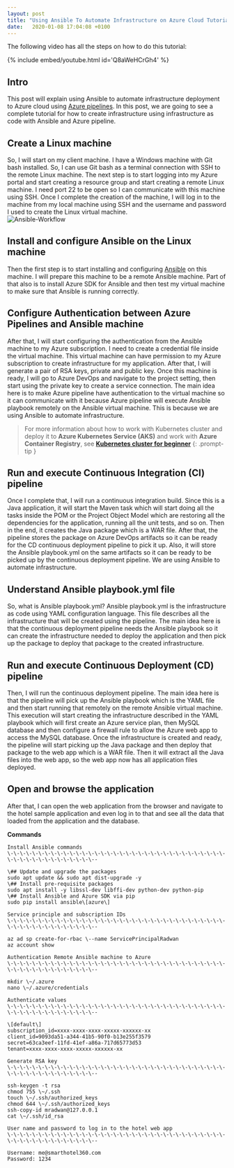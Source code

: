 ```yaml
---
layout: post
title: "Using Ansible To Automate Infrastructure on Azure Cloud Tutorial | Automating Infrastructure Deployments on Azure Using Ansible and Azure Pipelines"
date:   2020-01-08 17:04:08 +0100
---
```


The following video has all the steps on how to do this tutorial: 

{% include embed/youtube.html id='Q8aWeHCrGh4' %}

## Intro

This post will explain using Ansible to automate infrastructure deployment to Azure cloud using [Azure pipelines](https://azure.microsoft.com/en-gb/services/devops/pipelines/). In this post, we are going to see a complete tutorial for how to create infrastructure using infrastructure as code with Ansible and Azure pipeline.

## Create a Linux machine

So, I will start on my client machine. I have a Windows machine with Git bash installed. So, I can use Git bash as a terminal connection with SSH to the remote Linux machine. The next step is to start logging into my Azure portal and start creating a resource group and start creating a remote Linux machine. I need port 22 to be open so I can communicate with this machine using SSH. Once I complete the creation of the machine, I will log in to the machine from my local machine using SSH and the username and password I used to create the Linux virtual machine.  
![Ansible-Workflow](/assets/images2020/01/Ansible-Workflow.gif)

## Install and configure Ansible on the Linux machine

Then the first step is to start installing and configuring [Ansible](https://www.ansible.com/) on this machine. I will prepare this machine to be a remote Ansible machine. Part of that also is to install Azure SDK for Ansible and then test my virtual machine to make sure that Ansible is running correctly.

## Configure Authentication between Azure Pipelines and Ansible machine

After that, I will start configuring the authentication from the Ansible machine to my Azure subscription. I need to create a credential file inside the virtual machine. This virtual machine can have permission to my Azure subscription to create infrastructure for my application. After that, I will generate a pair of RSA keys, private and public key. Once this machine is ready, I will go to Azure DevOps and navigate to the project setting, then start using the private key to create a service connection. The main idea here is to make Azure pipeline have authentication to the virtual machine so it can communicate with it because Azure pipeline will execute Ansible playbook remotely on the Ansible virtual machine. This is because we are using Ansible to automate infrastructure.

> For more information about how to work with Kubernetes cluster and deploy it to **Azure Kubernetes Service (AKS)** and work with **Azure Container Registry**, see **[Kubernetes cluster for beginner](https://mohamedradwan-devops.github.io/posts/getting-started-with-kubernetes-cluster-ci-cd-for-azure-kubernetes-service/)**
{: .prompt-tip }

## Run and execute Continuous Integration (CI) pipeline

Once I complete that, I will run a continuous integration build. Since this is a Java application, it will start the Maven task which will start doing all the tasks inside the POM or the Project Object Model which are restoring all the dependencies for the application, running all the unit tests, and so on. Then in the end, it creates the Java package which is a WAR file. After that, the pipeline stores the package on Azure DevOps artifacts so it can be ready for the CD continuous deployment pipeline to pick it up. Also, it will store the Ansible playbook.yml on the same artifacts so it can be ready to be picked up by the continuous deployment pipeline. We are using Ansible to automate infrastructure.

## Understand Ansible playbook.yml file

So, what is Ansible playbook.yml? Ansible playbook.yml is the infrastructure as code using YAML configuration language. This file describes all the infrastructure that will be created using the pipeline. The main idea here is that the continuous deployment pipeline needs the Ansible playbook so it can create the infrastructure needed to deploy the application and then pick up the package to deploy that package to the created infrastructure.

## Run and execute Continuous Deployment (CD) pipeline

Then, I will run the continuous deployment pipeline. The main idea here is that the pipeline will pick up the Ansible playbook which is the YAML file and then start running that remotely on the remote Ansible virtual machine. This execution will start creating the infrastructure described in the YAML playbook which will first create an Azure service plan, then MySQL database and then configure a firewall rule to allow the Azure web app to access the MySQL database. Once the infrastructure is created and ready, the pipeline will start picking up the Java package and then deploy that package to the web app which is a WAR file. Then it will extract all the Java files into the web app, so the web app now has all application files deployed.

## Open and browse the application

After that, I can open the web application from the browser and navigate to the hotel sample application and even log in to that and see all the data that loaded from the application and the database.

**Commands**  

```
Install Ansible commands  
\-\-\-\-\-\-\-\-\-\-\-\-\-\-\-\-\-\-\-\-\-\-\-\-\-\-\-\-\-\-\-\-\-\-\-\-\-\-\-\-\-\-\-\-\-\-\-\-\--

\## Update and upgrade the packages  
sudo apt update && sudo apt dist-upgrade -y  
\## Install pre-requisite packages  
sudo apt install -y libssl-dev libffi-dev python-dev python-pip  
\## Install Ansible and Azure SDK via pip  
sudo pip install ansible\[azure\]  

Service principle and subscription IDs  
\-\-\-\-\-\-\-\-\-\-\-\-\-\-\-\-\-\-\-\-\-\-\-\-\-\-\-\-\-\-\-\-\-\-\-\-\-\-\-\-\-\-\-\-\-\-\-\-\--

az ad sp create-for-rbac \--name ServicePrincipalRadwan  
az account show  

Authentication Remote Ansible machine to Azure  
\-\-\-\-\-\-\-\-\-\-\-\-\-\-\-\-\-\-\-\-\-\-\-\-\-\-\-\-\-\-\-\-\-\-\-\-\-\-\-\-\-\-\-\-\-\-\-\-\--

mkdir \~/.azure  
nano \~/.azure/credentials  

Authenticate values  
\-\-\-\-\-\-\-\-\-\-\-\-\-\-\-\-\-\-\-\-\-\-\-\-\-\-\-\-\-\-\-\-\-\-\-\-\-\-\-\-\-\-\-\-\-\-\-\-\--

\[default\]  
subscription_id=xxxx-xxxx-xxxx-xxxxx-xxxxxx-xx  
client_id=9093da51-a344-41b5-90f0-b13e255f3579  
secret=63ca3eef-11fd-41ef-a86a-717d65773d53  
tenant=xxxx-xxxx-xxxx-xxxxx-xxxxxx-xx  

Generate RSA key  
\-\-\-\-\-\-\-\-\-\-\-\-\-\-\-\-\-\-\-\-\-\-\-\-\-\-\-\-\-\-\-\-\-\-\-\-\-\-\-\-\-\-\-\-\-\-\-\-\--

ssh-keygen -t rsa  
chmod 755 \~/.ssh  
touch \~/.ssh/authorized_keys  
chmod 644 \~/.ssh/authorized_keys  
ssh-copy-id mradwan@127.0.0.1  
cat \~/.ssh/id_rsa  

User name and password to log in to the hotel web app  
\-\-\-\-\-\-\-\-\-\-\-\-\-\-\-\-\-\-\-\-\-\-\-\-\-\-\-\-\-\-\-\-\-\-\-\-\-\-\-\-\-\-\-\-\-\-\-\-\--

Username: me@smarthotel360.com  
Password: 1234
```
